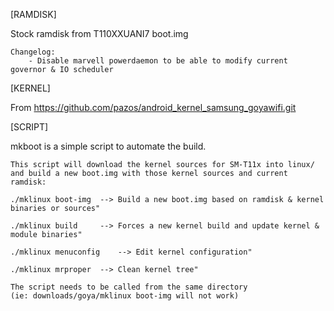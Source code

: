 [RAMDISK]

Stock ramdisk from T110XXUANI7 boot.img

	Changelog:
		- Disable marvell powerdaemon to be able to modify current governor & IO scheduler

[KERNEL]

From https://github.com/pazos/android_kernel_samsung_goyawifi.git

[SCRIPT]

mkboot is a simple script to automate the build.

	This script will download the kernel sources for SM-T11x into linux/ 
	and build a new boot.img with those kernel sources and current ramdisk:

	./mklinux boot-img	--> Build a new boot.img based on ramdisk & kernel binaries or sources"

	./mklinux build		--> Forces a new kernel build and update kernel & module binaries"

	./mklinux menuconfig	--> Edit kernel configuration"

	./mklinux mrproper	--> Clean kernel tree"

	The script needs to be called from the same directory 
	(ie: downloads/goya/mklinux boot-img will not work)
